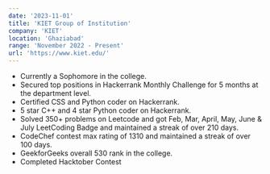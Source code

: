 ```yaml
---
date: '2023-11-01'
title: 'KIET Group of Institution'
company: 'KIET'
location: 'Ghaziabad'
range: 'November 2022 - Present'
url: 'https://www.kiet.edu/'
---
```


- Currently a Sophomore in the college.
- Secured top positions in Hackerrank Monthly Challenge for 5 months at the department level.
- Certified CSS and Python coder on Hackerrank.
- 5 star C++ and 4 star Python coder on Hackerrank.
- Solved 350+ problems on Leetcode and got Feb, Mar, April, May, June & July LeetCoding Badge and maintained a streak of over 210 days.
- CodeChef contest max rating of 1310 and maintained a streak of over 100 days.
- GeekforGeeks overall 530 rank in the college.
- Completed Hacktober Contest